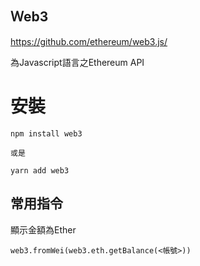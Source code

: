 ## Ｗeb3

https://github.com/ethereum/web3.js/

為Javascript語言之Ethereum API

# 安裝

```
npm install web3

或是

yarn add web3
```

## 常用指令

顯示金額為Ether

```
web3.fromWei(web3.eth.getBalance(<帳號>))
```



